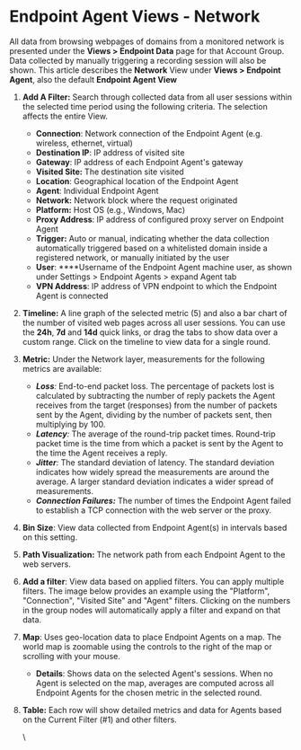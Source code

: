 # Endpoint Agent Views - Network

All data from browsing webpages of domains from a monitored network is presented under the **Views &gt; Endpoint Data** page for that Account Group. Data collected by manually triggering a recording session will also be shown. This article describes the **Network** View under **Views &gt; Endpoint Agent**, also the default **Endpoint Agent View**

1. **Add A Filter:** Search through collected data from all user sessions within the selected time period using the following criteria. The selection affects the entire View.
   * **Connection**: Network connection of the Endpoint Agent \(e.g. wireless, ethernet, virtual\)
   * **Destination IP**: IP address of visited site
   * **Gateway**: IP address of each Endpoint Agent's gateway
   * **Visited Site:** The destination site visited
   * **Location**: Geographical location of the Endpoint Agent
   * **Agent**: Individual Endpoint Agent
   * **Network:** Network block where the request originated
   * **Platform:** Host OS \(e.g., Windows, Mac\)
   * **Proxy Address**: IP address of configured proxy server on Endpoint Agent
   * **Trigger:** Auto or manual, indicating whether the data collection automatically triggered based on a whitelisted domain inside a registered network, or manually initiated by the user
   * **User**: ****Username of the Endpoint Agent machine user, as shown under Settings &gt; Endpoint Agents &gt; expand Agent tab
   * **VPN Address**: IP address of VPN endpoint to which the Endpoint Agent is connected 
2. **Timeline:** A line graph of the selected metric \(5\) and also a bar chart of the number of visited web pages across all user sessions. You can use the **24h**, **7d** and **14d** quick links, or drag the tabs to show data over a custom range. Click on the timeline to view data for a single round.
3. **Metric:** Under the Network layer, measurements for the following metrics are available:
   * _**Loss**:_ End-to-end packet loss. The percentage of packets lost is calculated by subtracting the number of reply packets the Agent receives from the target \(responses\) from the number of packets sent by the Agent, dividing by the number of packets sent, then multiplying by 100.
   * _**Latency**:_ The average of the round-trip packet times. Round-trip packet time is the time from which a packet is sent by the Agent to the time the Agent receives a reply.
   * _**Jitter**:_ The standard deviation of latency. The standard deviation indicates how widely spread the measurements are around the average.  A larger standard deviation indicates a wider spread of measurements.
   * _**Connection Failures:**_ The number of times the Endpoint Agent failed to establish a TCP connection with the web server or the proxy.
4. **Bin Size**: View data collected from Endpoint Agent\(s\) in intervals based on this setting.
5. **Path Visualization:** The network path from each Endpoint Agent to the web servers.
6. **Add a filter**: View data based on applied filters. You can apply multiple filters. The image below provides an example using the "Platform", "Connection", "Visited Site" and "Agent" filters. Clicking on the numbers in the group nodes will automatically apply a filter and expand on that data.
7. **Map**: Uses geo-location data to place Endpoint Agents on a map. The world map is zoomable using the controls to the right of the map or scrolling with your mouse.
   * **Details**: Shows data on the selected Agent's sessions. When no Agent is selected on the map, averages are computed across all Endpoint Agents for the chosen metric in the selected round.
8. **Table:** Each row will show detailed metrics and data for Agents based on the Current Filter \(\#1\) and other filters.

    \

